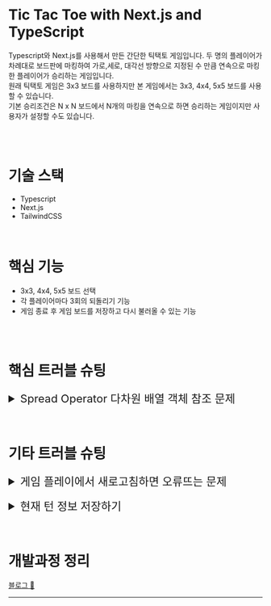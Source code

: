 # Tic Tac Toe with Next.js and TypeScript

Typescript와 Next.js를 사용해서 만든 간단한 틱택토 게임입니다.
두 명의 플레이어가 차례대로 보드판에 마킹하여 가로,세로, 대각선 방향으로 지정된 수 만큼 연속으로 마킹한 플레이어가 승리하는 게임입니다.  
원래 틱택토 게임은 3x3 보드를 사용하지만 본 게임에서는 3x3, 4x4, 5x5 보드를 사용할 수 있습니다.  
기본 승리조건은 N x N 보드에서 N개의 마킹을 연속으로 하면 승리하는 게임이지만 사용자가 설정할 수도 있습니다.

</br>
</br>

# 기술 스택

- Typescript
- Next.js
- TailwindCSS

</br>

# 핵심 기능

- 3x3, 4x4, 5x5 보드 선택
- 각 플레이어마다 3회의 되돌리기 기능
- 게임 종료 후 게임 보드를 저장하고 다시 불러올 수 있는 기능

</br>
</br>

# 핵심 트러블 슈팅

<details>
   <summary style="font-size: 22px;">Spread Operator 다차원 배열 객체 참조 문제</summary>

2차원 배열 boardState의 요소에 turn 정보를 추가하기위해 데이터를 "O" | "X"의 string에서
{player: "O" | "X", turn: number}의 object로 변경 후 게임 보드를 클릭했을때 같은 row의 모든 요소가 변경되는 문제가 발생했다.

문제가 발생했던 코드

```typescript
const newBoardState = boardState.map((row) => [...row]);
```

### 문제가 발생한 원인

문제가 발생했던 코드는 newBoardState가 생성될때 객체 참조를 이용해서 생생되어 같은 행의 모든 요소가 동일한 객체를 참조하게되어 다른 요소들도 영향을 받기 때문이었다.
spread 연산자는 깊은 복사를 실행한다고 배웠고 지금까지 실제로 그렇게 작동했었는데 이번에는 그렇지 않았다.
[참고 📌](https://velog.io/@yukyung/Spread-Operator%EB%8A%94-%EC%96%95%EC%9D%80-%EB%B3%B5%EC%82%AC%EC%9D%BC%EA%B9%8C-%EA%B9%8A%EC%9D%80-%EB%B3%B5%EC%82%AC%EC%9D%BC%EA%B9%8C)

**Spread Operator는 1depth 값에서만 깊은 복사를 실행한다** 즉 다차원 배열을 복사하기에 적합하지 않다고 한다.

이를 해결하기 위해서 각 행에 대해 새로운 배열을 생성할때 각 행에 다시 map을 사용해 col에 대한 1 depth의 새로운 객체를 생성하고 이를 배열로 만들어 서로 독립적인 객체를 가지는 새로운 배열을 만들어야한다.

해결된 코드

```typescript
const newBoardState = boardState.map((row) => row.map((col) => ({ ...col })));
```

객체의 참조에 대해서는 알고있다고 생각했는데 이런 문제가 발생할 줄 몰랐다.  
spread 연산자는 정말 많이 사용하고있었고 객체의 참조를 유지하지 않고 깊은 복사를 하기위해서 사용하던 방법이었는데 다차원 배열에서는 생각대로 동작하지 않는다는 것을 알게되었다.
이 경험을 통해 객체의 참조에대해 다시 찾아보며 공부할 수 있는 계기가되었다.

</details>

</br>
</br>

# 기타 트러블 슈팅

<details>
   <summary style="font-size: 22px;">게임 플레이에서 새로고침하면 오류뜨는 문제</summary>

[Github 📌](https://github.com/Strongorange/TicTacToe-TS/commit/33a29a2d8ebbc2db4577c33ad7c3c5a22f04fafc)  
라우터로 전달한 쿼리가 새로고침시 인식되지 않아 생긴 문제였다.  
SSR 함수 getServerSideProps를 사용하여 query로 받은 boardSize, winTarget을 props로 넘겨주고
Hydration 문제를 야기시키는 randomStartPlayer 함수를 서버사이드로 옮겨 시작 플레이어를 서버에서 랜덤으로 정해주었다.

</details>

</br>

<details>
   <summary style="font-size: 22px;">현재 턴 정보 저장하기</summary>

[Github 📌](https://github.com/Strongorange/TicTacToe-TS/commit/7d2219aec394635184acd5ca998c077f3f8ae8b8)

boardHistory로 게임 보드 상태를 관리했기에 게임 저장 자체는 어렵지 않았으나
각 기호위에 해당 기호가 놓인 차례를 표시해주는 기능을 구현하는데 어려움을 겪었다.  
게임 저장 기능만 생각해두고 턴 정보를 관리하지 않아서 생긴 문제였다.

생각해본 해결법은

1. 2차원 배열 boardState의 row-col 위치에 턴 정보도 같이 저장한다.

   1. 게임 턴수를 관리하는 state를 만든다.
   2. handleCellClick 함수에서 boardHistory에 push할때 턴 정보를 같이 넣어주는 방법
   3. 기존 2차원 배열의 boardState 는 [[O, X, O]... [...]]
   4. 현재 플레이어 정보만 있는 string에서 object로 변경한다.
   5. 여기에 턴 정보를 추가해
   6. ```typescript
      [
        [{"player" : "O", "turn" : 1},{"player" : "X", "turn" : 2},{"player" : "O", "turn" : 3}]
        ...
        [...]
        ]

      ```

      방식으로 만든다.

2. 턴수를 관리하는 2차원 배열을 만들고 boardState가 마킹될때 동일한 위치에 턴 수를 저장한다
   1. 결과적으로 동일한 크기, 형태의 2차원 배열이 만들어지며 존재하는 데이터만 달라진다.

첫번째 방법은 기존의 boardState의 구조를 변경해야하지만 메모리 낭비가 덜하고 두번째 방법은 기존의 boardState를 변경하지 않지만 메모리 낭비가 더 많다.

턴 정보와 플레이어를 함께 저장하는 첫번째 방법이 더 좋은 방법이라고 생각하여 첫번째 방법으로 구현하였다.

</details>

</br>
</br>

# 개발과정 정리

[블로그 📝](https://velog.io/@strongorange/tictactoe1)

---

